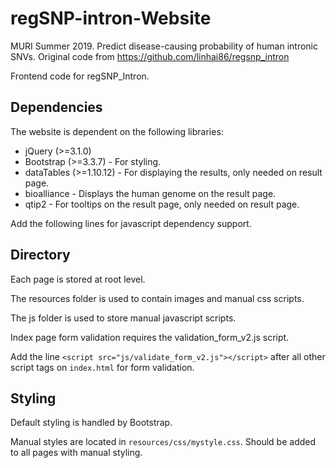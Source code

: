 # regSNP-intron-Website

MURI Summer 2019. Predict disease-causing probability of human intronic SNVs. Original code from https://github.com/linhai86/regsnp_intron

Frontend code for regSNP_Intron.  

## Dependencies

The website is dependent on the following libraries:

* jQuery (>=3.1.0)
* Bootstrap (>=3.3.7) - For styling.
* dataTables (>=1.10.12) - For displaying the results, only needed on result page.
* bioalliance - Displays the human genome on the result page.
* qtip2 - For tooltips on the result page, only needed on result page.

Add the following lines for javascript dependency support.

## Directory

Each page is stored at root level.

The resources folder is used to contain images and manual css scripts.

The js folder is used to store manual javascript scripts.

Index page form validation requires the validation_form_v2.js script.

Add the line `<script src="js/validate_form_v2.js"></script>` after all other script tags on `index.html` for form validation.

## Styling

Default styling is handled by Bootstrap.

Manual styles are located in `resources/css/mystyle.css`. Should be added to all pages with manual styling.




